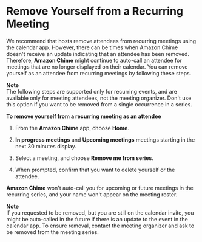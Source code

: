 # Remove Yourself from a Recurring Meeting<a name="remove-recurring"></a>

We recommend that hosts remove attendees from recurring meetings using the calendar app\. However, there can be times when Amazon Chime doesn't receive an update indicating that an attendee has been removed\. Therefore, **Amazon Chime** might continue to auto\-call an attendee for meetings that are no longer displayed on their calendar\. You can remove yourself as an attendee from recurring meetings by following these steps\. 

**Note**  
The following steps are supported only for recurring events, and are available only for meeting attendees, not the meeting organizer\. Don't use this option if you want to be removed from a single occurrence in a series\.

**To remove yourself from a recurring meeting as an attendee**

1. From the **Amazon Chime** app, choose **Home**\.

1. **In progress meetings** and **Upcoming meetings** meetings starting in the next 30 minutes display\.

1. Select a meeting, and choose **Remove me from series**\.

1. When prompted, confirm that you want to delete yourself or the attendee\.

**Amazon Chime** won't auto\-call you for upcoming or future meetings in the recurring series, and your name won't appear on the meeting roster\.

**Note**  
If you requested to be removed, but you are still on the calendar invite, you might be auto\-called in the future if there is an update to the event in the calendar app\. To ensure removal, contact the meeting organizer and ask to be removed from the meeting series\.